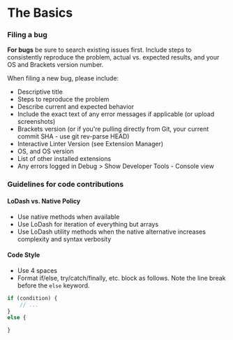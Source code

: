 # The Basics

### Filing a bug

**For bugs** be sure to search existing issues first. Include steps to consistently reproduce the
problem, actual vs. expected results, and your OS and Brackets version number.

When filing a new bug, please include:

- Descriptive title
- Steps to reproduce the problem
- Describe current and expected behavior
- Include the exact text of any error messages if applicable (or upload screenshots)
- Brackets version (or if you're pulling directly from Git, your current commit SHA - use git rev-parse HEAD)
- Interactive Linter Version (see Extension Manager)
- OS, and OS version
- List of other installed extensions
- Any errors logged in Debug > Show Developer Tools - Console view

### Guidelines for code contributions

#### LoDash vs. Native Policy

- Use native methods when available
- Use LoDash for iteration of everything but arrays
- Use LoDash utility methods when the native alternative increases complexity and syntax verbosity

#### Code Style
- Use 4 spaces
- Format if/else, try/catch/finally, etc. block as follows. Note the line break before the `else` keyword.

```javascript
if (condition) {
    // ...
}
else {

}
```
